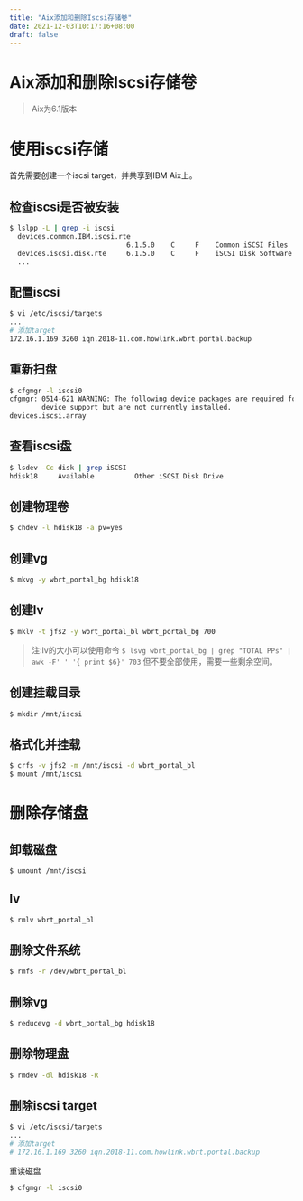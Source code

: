 ```yaml
---
title: "Aix添加和删除Iscsi存储卷"
date: 2021-12-03T10:17:16+08:00
draft: false
---
```


# Aix添加和删除Iscsi存储卷


> Aix为6.1版本
# 使用iscsi存储
首先需要创建一个iscsi target，并共享到IBM Aix上。
## 检查iscsi是否被安装
```bash
$ lslpp -L | grep -i iscsi 
  devices.common.IBM.iscsi.rte
                             6.1.5.0    C     F    Common iSCSI Files 
  devices.iscsi.disk.rte     6.1.5.0    C     F    iSCSI Disk Software 
  ...
```
## 配置iscsi
```bash
$ vi /etc/iscsi/targets
...
# 添加target
172.16.1.169 3260 iqn.2018-11.com.howlink.wbrt.portal.backup
```
## 重新扫盘
```bash
$ cfgmgr -l iscsi0
cfgmgr: 0514-621 WARNING: The following device packages are required for
        device support but are not currently installed.
devices.iscsi.array
```
## 查看iscsi盘
```bash
$ lsdev -Cc disk | grep iSCSI
hdisk18     Available          Other iSCSI Disk Drive
```
## 创建物理卷
```bash
$ chdev -l hdisk18 -a pv=yes
```
## 创建vg
```bash
$ mkvg -y wbrt_portal_bg hdisk18
```
## 创建lv
```bash
$ mklv -t jfs2 -y wbrt_portal_bl wbrt_portal_bg 700
```
> 注:lv的大小可以使用命令 
> `$ lsvg wbrt_portal_bg | grep "TOTAL PPs" | awk -F' ' '{ print $6}' 703`
> 但不要全部使用，需要一些剩余空间。

## 创建挂载目录
```bash
$ mkdir /mnt/iscsi
```
## 格式化并挂载
```bash
$ crfs -v jfs2 -m /mnt/iscsi -d wbrt_portal_bl
$ mount /mnt/iscsi
```
# 删除存储盘
## 卸载磁盘
```bash
$ umount /mnt/iscsi
```
## lv
```bash
$ rmlv wbrt_portal_bl
```
## 删除文件系统
```bash
$ rmfs -r /dev/wbrt_portal_bl
```
## 删除vg
```bash
$ reducevg -d wbrt_portal_bg hdisk18
```
## 删除物理盘
```bash
$ rmdev -dl hdisk18 -R
```
## 删除iscsi target
```bash
$ vi /etc/iscsi/targets
...
# 添加target
# 172.16.1.169 3260 iqn.2018-11.com.howlink.wbrt.portal.backup
```
重读磁盘
```bash
$ cfgmgr -l iscsi0
```

